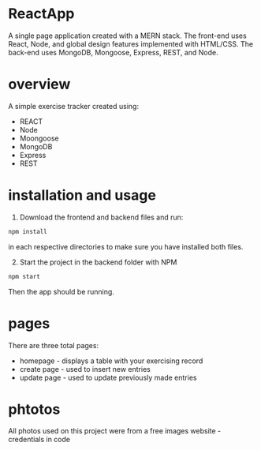 # ReactApp
A single page application created with a MERN stack.
The front-end uses React, Node, and global design features implemented with HTML/CSS. 
The back-end uses MongoDB, Mongoose, Express, REST, and Node. 

# overview
A simple exercise tracker created using:
* REACT
* Node
* Moongoose
* MongoDB
* Express
* REST

# installation and usage
1. Download the frontend and backend files and run:

```python
npm install
```
in each respective directories to make sure you have installed both files. 

2. Start the project in the backend folder with NPM
```python
npm start
```
Then the app should be running. 

# pages
There are three total pages:
* homepage - displays a table with your exercising record
* create page - used to insert new entries
* update page - used to update previously made entries

# phtotos
All photos used on this project were from a free images website - credentials in code
